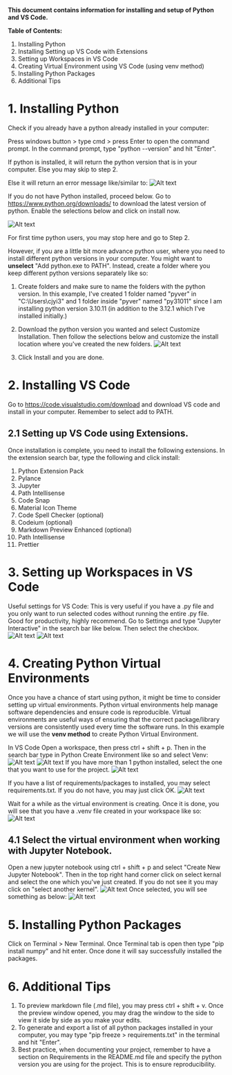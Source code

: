 **This document contains information for installing and setup of Python and VS Code.**

**Table of Contents:**

1. Installing Python
2. Installing Setting up VS Code with Extensions
3. Setting up Workspaces in VS Code
4. Creating Virtual Environment using VS Code (using venv method)
5. Installing Python Packages
6. Additional Tips


# 1. Installing Python
Check if you already have a python already installed in your computer:

Press windows button > type cmd > press Enter to open the command prompt. In the command prompt, type "python --version" and hit "Enter".

If python is installed, it will return the python version that is in your computer. Else you may skip to step 2.

Else it will return an error message like/similar to:
![Alt text](<data/raw/00 Check if Python already installed.jpg>)

If you do not have Python installed, proceed below. Go to <https://www.python.org/downloads/> to download the latest version of python.
Enable the selections below and click on install now.

![Alt text](<data/raw/02 Python Install_AddtoPATH.jpg>)

For first time python users, you may stop here and go to Step 2.

However, if you are a little bit more advance python user, where you need to install different python versions in your computer. You might want to **unselect** "Add python.exe to PATH". Instead, create a folder where you keep different python versions separately like so:

1. Create folders and make sure to name the folders with the python version. In this example, I've created 1 folder named "pyver" in "C:\Users\cjyi3\" and 1 folder inside "pyver" named "py31011" since I am installing python version 3.10.11 (in addition to the 3.12.1 which I've installed initially.)

2. Download the python version you wanted and select Customize Installation. Then follow the selections below and customize the install location where you've created the new folders. 
![Alt text](<data/raw/03 Custom Install_Save in pyver.jpg>)

3. Click Install and you are done.


# 2. Installing VS Code
Go to https://code.visualstudio.com/download and download VS code and install in your computer. Remember to select add to PATH.

## 2.1 Setting up VS Code using Extensions.
Once installation is complete, you need to install the following extensions. In the extension search bar, type the following and click install:
1. Python Extension Pack
2. Pylance
3. Jupyter
4. Path Intellisense
5. Code Snap
6. Material Icon Theme
7. Code Spell Checker (optional)
8. Codeium (optional)
9. Markdown Preview Enhanced (optional)
10. Path Intellisense
11. Prettier


# 3. Setting up Workspaces in VS Code
Useful settings for VS Code:
This is very useful if you have a .py file and you only want to run selected codes without running the entire .py file.
Good for productivity, highly recommend.
Go to Settings and type "Jupyter Interactive" in the search bar like below. Then select the checkbox.
![Alt text](<data/raw/15a VS Code Setup_Settings_Jupyter_interactive.jpg>)
![Alt text](<data/raw/15 VS Code Setup_Settings_Jupyter_interactive.jpg>)

# 4. Creating Python Virtual Environments
Once you have a chance of start using python, it might be time to consider setting up virtual environments. Python virtual environments help manage software dependencies and ensure code is reproducible. Virtual environments are useful ways of ensuring that the correct package/library versions are consistently used every time the software runs.
In this example we will use the **venv method** to create Python Virtual Environment.

In VS Code Open a workspace, then press ctrl + shift + p.
Then in the search bar type in Python Create Environment like so and select Venv:
![Alt text](<data/raw/16 Create Python Virtual Environment venv method in VS Code.jpg>)
![Alt text](<data/raw/17 Create Python Virtual Environment venv method in VS Code2.jpg>)
If you have more than 1 python installed, select the one that you want to use for the project.
![Alt text](<data/raw/18 Create Python Virtual Environment venv method in VS Code3.jpg>)

If you have a list of requirements/packages to installed, you may select requirements.txt. If you do not have, you may just click OK.
![Alt text](<data/raw/19 Create Python Virtual Environment venv method in VS Code4.jpg>)

Wait for a while as the virtual environment is creating.
Once it is done, you will see that you have a .venv file created in your workspace like so:
![Alt text](<data/raw/20 venv folder created in workspace.jpg>)

## 4.1 Select the virtual environment when working with Jupyter Notebook.
Open a new jupyter notebook using ctrl + shift + p and select "Create New Jupyter Notebook".
Then in the top right hand corner click on select kernal and select the one which you've just created. If you do not see it you may click on "select another kernel".
![Alt text](<data/raw/21 Select Kernel Virtual Env.jpg>)
Once selected, you will see something as below:
![Alt text](<data/raw/22 Select Kernel Virtual Env - Selected.jpg>)

# 5. Installing Python Packages
Click on Terminal > New Terminal. Once Terminal tab is open then type "pip install numpy" and hit enter.
Once done it will say successfully installed the packages.


# 6. Additional Tips
1. To preview markdown file (.md file), you may press ctrl + shift + v. Once the preview window opened, you may drag the window to the side to view it side by side as you make your edits.
2. To generate and export a list of all python packages installed in your computer, you may type "pip freeze > requirements.txt" in the terminal and hit "Enter".
3. Best practice, when documenting your project, remember to have a section on Requirements in the README.md file and specify the python version you are using for the project. This is to ensure reproducibility.